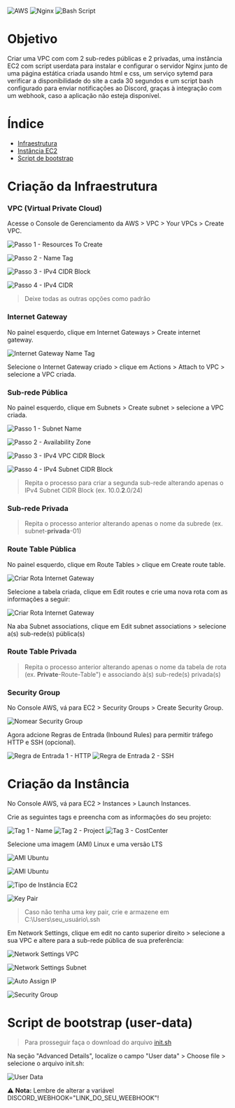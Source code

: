 ![AWS](https://img.shields.io/badge/AWS-%23009639.svg?style=for-the-badge&logo=amazon-aws&logoColor=white)
![Nginx](https://img.shields.io/badge/nginx-%23009639.svg?style=for-the-badge&logo=nginx&logoColor=white)
![Bash Script](https://img.shields.io/badge/bash_script-%23009639.svg?style=for-the-badge&logo=gnu-bash&logoColor=white)

# Objetivo
Criar uma VPC com com 2 sub-redes públicas e 2 privadas, uma instância EC2 com script userdata para instalar e configurar o servidor Nginx junto de uma página estática criada usando html e css, um serviço sytemd para verificar a disponibilidade do site a cada 30 segundos e um script bash configurado para enviar notificações ao Discord, graças à integração com um webhook, caso a aplicação não esteja disponível.

# Índice
- [Infraestrutura](#criação-da-infraestrutura)
- [Instância EC2](#criação-da-instância)
- [Script de bootstrap](#script-de-bootstrap-user-data)

# Criação da Infraestrutura

### VPC (Virtual Private Cloud)
Acesse o Console de Gerenciamento da AWS > VPC > Your VPCs > Create VPC.

![Passo 1 - Resources To Create](images/resources-to-create.PNG)

![Passo 2 - Name Tag](images/vpc-name-tag.PNG)
  
![Passo 3 - IPv4 CIDR Block](images/vpc-ipv4-cidr-block.PNG)

![Passo 4 - IPv4 CIDR](images/vpc-ipv4-cidr.PNG)
> Deixe todas as outras opções como padrão

### Internet Gateway
No painel esquerdo, clique em Internet Gateways > Create internet gateway.

![Internet Gateway Name Tag](images/ig-name-tag.PNG)

Selecione o Internet Gateway criado > clique em Actions > Attach to VPC > selecione a VPC criada.

### Sub-rede Pública
No painel esquerdo, clique em Subnets > Create subnet > selecione a VPC criada.

![Passo 1 - Subnet Name](images/sbn-subnet-name.PNG)

![Passo 2 - Availability Zone](images/sbn-availability-zone.PNG)

![Passo 3 - IPv4 VPC CIDR Block](images/sbn-ipv4-vpc-cidr-block.PNG)

![Passo 4 - IPv4 Subnet CIDR Block](images/sbn-ipv4-subnet-cidr-block.PNG)

> Repita o processo para criar a segunda sub-rede alterando apenas o IPv4 Subnet CIDR Block (ex. 10.0.**2**.0/24)

### Sub-rede Privada

> Repita o processo anterior alterando apenas o nome da subrede (ex. subnet-**privada**-01)

### Route Table Pública
No painel esquerdo, clique em Route Tables > clique em Create route table.

![Criar Rota Internet Gateway](images/rt-name.PNG)

Selecione a tabela criada, clique em Edit routes e crie uma nova rota com as informações a seguir:

![Criar Rota Internet Gateway](images/rt-rota-ig.PNG)

Na aba Subnet associations, clique em Edit subnet associations > selecione a(s) sub-rede(s) pública(s)

### Route Table Privada

> Repita o processo anterior alterando apenas o nome da tabela de rota (ex. **Private**-Route-Table") e associando à(s) sub-rede(s) privada(s)

### Security Group
No Console AWS, vá para EC2 > Security Groups > Create Security Group.

![Nomear Security Group](images/sg-name.PNG)

Agora adcione Regras de Entrada (Inbound Rules) para permitir tráfego HTTP e SSH (opcional).

![Regra de Entrada 1 - HTTP](images/sg-http.PNG)
![Regra de Entrada 2 - SSH](images/sg-ssh.PNG)

# Criação da Instância
No Console AWS, vá para EC2 > Instances > Launch Instances.

Crie as seguintes tags e preencha com as informações do seu projeto:

![Tag 1 - Name](images/ec2-tags-names.PNG) 
![Tag 2 - Project](images/ec2-tags-project.PNG) 
![Tag 3 - CostCenter](images/ec2-tags-costcenter.PNG) 

Selecione uma imagem (AMI) Linux e uma versão LTS

![AMI Ubuntu](images/ec2-ami.PNG)

![AMI Ubuntu](images/ec2-ami-version.PNG)

![Tipo de Instância EC2](images/ec2-instance-type.PNG)

![Key Pair](images/ec2-key-pair.PNG)
> Caso não tenha uma key pair, crie e armazene em C:\Users\seu_usuário\\.ssh


Em Network Settings, clique em edit no canto superior direito > selecione a sua VPC e altere para a sub-rede pública de sua preferência:

![Network Settings VPC](images/ec2-vpc.PNG)

![Network Settings Subnet](images/ec2-subnet.PNG)

![Auto Assign IP](images/ec2-auto-assign-public-ip.PNG)

![Security Group](images/ec2-security-group.PNG)

# Script de bootstrap (user-data)

>Para prosseguir faça o download do arquivo [init.sh](scripts/init.sh)

Na seção "Advanced Details", localize o campo "User data" > Choose file > selecione o arquivo init.sh:

![User Data](images/ec2-user-data.PNG)

⚠️ **Nota:** Lembre de alterar a variável DISCORD_WEBHOOK="LINK_DO_SEU_WEEBHOOK"!
